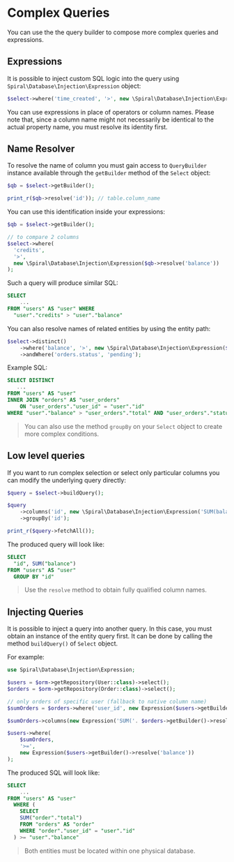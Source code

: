 # Complex Queries
You can use the the query builder to compose more complex queries and expressions.

## Expressions
It is possible to inject custom SQL logic into the query using `Spiral\Database\Injection\Expression` object:

```php
$select->where('time_created', '>', new \Spiral\Database\Injection\Expression("NOW()"));
```

You can use expressions in place of operators or column names. Please note that, since a column name might not necessarily be identical to the actual property name, you must resolve its identity first.

## Name Resolver
To resolve the name of column you must gain access to `QueryBuilder` instance available through the `getBuilder` method of the `Select` object:

```php
$qb = $select->getBuilder();

print_r($qb->resolve('id')); // table.column_name
```

You can use this identification inside your expressions:

```php
$qb = $select->getBuilder();

// to compare 2 columns
$select->where(
  'credits',
  '>',
  new \Spiral\Database\Injection\Expression($qb->resolve('balance'))
);
```

Such a query will produce similar SQL:

```sql
SELECT
    ...
FROM "users" AS "user" WHERE
  "user"."credits" > "user"."balance"
```

You can also resolve names of related entities by using the entity path:

```php
$select->distinct()
    ->where('balance', '>', new \Spiral\Database\Injection\Expression($qb->resolve('orders.total')))
    ->andWhere('orders.status', 'pending');
```

Example SQL:

```sql
SELECT DISTINCT
   ...
FROM "users" AS "user"
INNER JOIN "orders" AS "user_orders"
    ON "user_orders"."user_id" = "user"."id"
WHERE "user"."balance" > "user_orders"."total" AND "user_orders"."status" = 'pending'
```

> You can also use the method `groupBy` on your `Select` object to create more complex conditions.

## Low level queries
If you want to run complex selection or select only particular columns you can modify the underlying query directly:

```php
$query = $select->buildQuery();

$query
    ->columns('id', new \Spiral\Database\Injection\Expression('SUM(balance)'))
    ->groupBy('id');

print_r($query->fetchAll());
```

The produced query will look like:

```sql
SELECT
  "id", SUM("balance")
FROM "users" AS "user"
  GROUP BY "id"
```

> Use the `resolve` method to obtain fully qualified column names.

## Injecting Queries
It is possible to inject a query into another query. In this case, you must obtain an instance of the entity query first. It can be done
by calling the method `buildQuery()` of `Select` object.

For example:

```php
use Spiral\Database\Injection\Expression;

$users = $orm->getRepository(User::class)->select();
$orders = $orm->getRepository(Order::class)->select();

// only orders of specific user (fallback to native column name)
$sumOrders = $orders->where('user_id', new Expression($users->getBuilder()->resolve('id')))->buildQuery();

$sumOrders->columns(new Expression('SUM('. $orders->getBuilder()->resolve('total') .')'));

$users->where(
    $sumOrders,
    '>=',
    new Expression($users->getBuilder()->resolve('balance'))
);
```

The produced SQL will look like:

```sql
SELECT
    ...
FROM "users" AS "user"
  WHERE (
    SELECT
    SUM("order"."total")
    FROM "orders" AS "order"
    WHERE "order"."user_id" = "user"."id"
  ) >= "user"."balance"
```

> Both entities must be located within one physical database.
